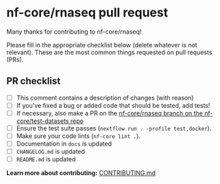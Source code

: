 # nf-core/rnaseq pull request

Many thanks for contributing to nf-core/rnaseq!

Please fill in the appropriate checklist below (delete whatever is not relevant).
These are the most common things requested on pull requests (PRs).

## PR checklist

- [ ] This comment contains a description of changes (with reason)
- [ ] If you've fixed a bug or added code that should be tested, add tests!
- [ ] If necessary, also make a PR on the [nf-core/rnaseq branch on the nf-core/test-datasets repo](https://github.com/nf-core/test-datasets/pull/new/nf-core/rnaseq)
- [ ] Ensure the test suite passes (`nextflow run . -profile test,docker`).
- [ ] Make sure your code lints (`nf-core lint .`).
- [ ] Documentation in `docs` is updated
- [ ] `CHANGELOG.md` is updated
- [ ] `README.md` is updated

**Learn more about contributing:** [CONTRIBUTING.md](https://github.com/nf-core/rnaseq/tree/master/.github/CONTRIBUTING.md)